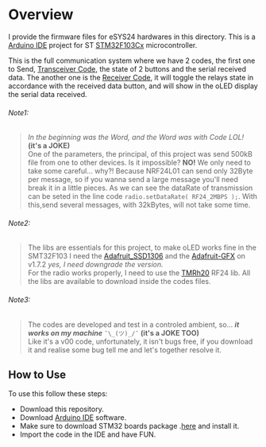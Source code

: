# Overview
I provide the firmware files for eSYS24 hardwares in this directory. This is a [Arduino IDE](https://www.arduino.cc/) project for ST [STM32F103Cx](https://www.st.com/resource/en/datasheet/stm32f103c8.pdf) microcontroller.

This is the full communication system where we have 2 codes, the first one to Send, [Transceiver Code](/firmware/eSWTICH24-v00), the state of 2 buttons and the serial received data. The another one is the [Receiver Code](/firmware/eCONTROL24-v00), it will toggle the relays state in accordance with the received data button, and will show in the oLED display the serial data received.

###### Note1:
> *In the beginning was the Word, and the Word was with Code LOL!* **(it's a JOKE)**<br />
One of the parameters, the principal, of this project was send 500kB file from one to other devices. Is it impossible?  **NO!** We only need to take some careful... why?! Because NRF24L01 can send only 32Byte per message, so if you wanna send a large message you'll need break it in a little pieces.
As we can see the dataRate of transmission can be seted in the line code
```radio.setDataRate( RF24_2MBPS );```.
With this,send several messages, with 32kBytes, will not take some time.

###### Note2:
> The libs are essentials for this project, to make oLED works fine in the SMT32F103 I need the [Adafruit_SSD1306](https://github.com/adafruit/Adafruit_SSD1306) and the [Adafruit-GFX](https://github.com/adafruit/Adafruit-GFX-Library) on v1.7.2 *yes, I need downgrade the version.* <br />
> For the radio works properly, I need to use the [TMRh20](https://github.com/nRF24/RF24) RF24 lib. All the libs are available to download inside the codes files.

###### Note3:
> The codes are developed and test in a controled ambient, so... ***it works on my machine*** ```¯\_(ツ)_/¯```  **(it's a JOKE TOO)** <br />
> Like it's a v00 code, unfortunately, it isn't bugs free, if you download it and realise some bug tell me and let's together resolve it.


## How to Use
To use this follow these steps:
- Download this repository.
- Download [Arduino IDE](https://www.arduino.cc/en/software) software.
- Make sure to download STM32 boards package .[here](https://github.com/stm32duino/Arduino_Core_STM32) and install it.
- Import the code in the IDE and have FUN.
